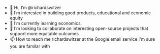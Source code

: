 - 👋 Hi, I’m @richardswitzer
- 👀 I’m interested in building good products, educational and economic equity
- 🌱 I’m currently learning economics
- 💞️ I’m looking to collaborate on interesting open-source projects that support more equitable outcomes
- 📫 How to reach me richardswitzer at the Google email service I'm sure you are familar with

<!---
richardswitzer/richardswitzer is a ✨ special ✨ repository because its `README.md` (this file) appears on your GitHub profile.
You can click the Preview link to take a look at your changes.
--->
